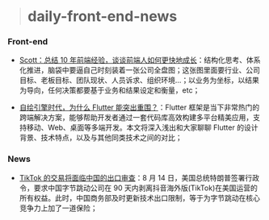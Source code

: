 > # daily-front-end-news

### Front-end

- [Scott：总结 10 年前端经验，谈谈前端人如何更快地成长](https://www.infoq.cn/article/SDZ4cMf1jdiDKm1dNP9s)：结构化思考、体系化推进，脑袋中要逼自己时刻装着一张公司全盘图；这张图里面要行业、公司目标、老板目标、团队现状、人员诉求、组织环境…；以业务为坐标，以结果为导向，任何决策都要基于业务和结果设定和衡量，etc；

- [自绘引擎时代，为什么 Flutter 能突出重围？](https://www.infoq.cn/article/XqgGDfq2Uazug881G89M)：Flutter 框架是当下非常热门的跨端解决方案，能够帮助开发者通过一套代码库高效构建多平台精美应用，支持移动、Web、桌面等多端开发。本文将深入浅出和大家聊聊 Flutter 的设计背景、技术特点，以及与其他同类技术之间的对比；

### News

- [TikTok 的交易将面临中国的出口审查](http://stock.stockstar.com/SS2020083100000168.shtml)：8 月 14 日，美国总统特朗普签署行政令，要求中国字节跳动公司在 90 天内剥离抖音海外版(TikTok)在美国运营的所有权益。此时，中国商务部及时更新技术出口限制，等于为字节跳动在核心竞争力上加了一道保险；
